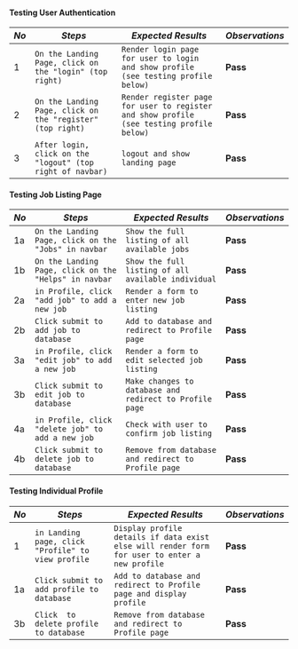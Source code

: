 #### Testing User Authentication 
*No* | *Steps* | *Expected Results* | *Observations*
--- | --- | --- | ---
1 | `On the Landing Page, click on the "login" (top right)`| `Render login page for user to login and show profile (see testing profile below)`| **Pass** 
2 | `On the Landing Page, click on the "register" (top right)`| `Render register page for user to register and show profile (see testing profile below)`| **Pass** 
3 | `After login, click on the "logout" (top right of navbar)`| `logout and show landing page`| **Pass** 

#### Testing Job Listing Page
*No* | *Steps* | *Expected Results* | *Observations*
--- | --- | --- | ---
1a | `On the Landing Page, click on the "Jobs" in navbar`| `Show the full listing of all available jobs`| **Pass** 
1b | `On the Landing Page, click on the "Helps" in navbar`| `Show the full listing of all available individual`| **Pass** 
2a | `in Profile, click "add job" to add a new job`| `Render a form to enter new job listing`| **Pass** 
2b | `Click submit to add job to database`| `Add to database and redirect to Profile page`| **Pass** 
3a | `in Profile, click "edit job" to add a new job`| `Render a form to edit selected job listing`| **Pass** 
3b | `Click submit to edit job to database`| `Make changes to database and redirect to Profile page`| **Pass** 
4a | `in Profile, click "delete job" to add a new job`| `Check with user to confirm job listing`| **Pass** 
4b | `Click submit to delete job to database`| `Remove from database and redirect to Profile page`| **Pass** 

#### Testing Individual Profile
*No* | *Steps* | *Expected Results* | *Observations*
--- | --- | --- | ---
1 | `in Landing page, click "Profile" to view profile`| `Display profile details if data exist else will render form for user to enter a new profile`| **Pass** 
1a | `Click submit to add profile to database`| `Add to database and redirect to Profile page and display profile`| **Pass** 
3b | `Click  to delete profile to database`| `Remove from database and redirect to Profile page`| **Pass** 